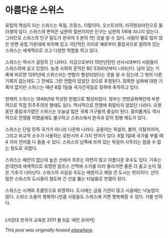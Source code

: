 # 아름다운 스위스

<p>유럽의 핵심이 되는 스위스는 독일, 프랑스, 이탈이아, 오스트리아, 리히텐슈타인으로 둘러쌓여 있다. 스위스의 면적은 남한의 절반이지만 인구는 남한의 1/6에 지나지 않는다. 그러므로 스위스의 인구 밀도가 한국의 3 분의 1인 것을 알 수 있다. 사람이 별로 많지 않은 반면 유럽 가운데에 위치해 있고 극단적인 지리로 예로부터 중립국으로 알려져 있는 스위스는 세계적으로 크고 다양한 역할을 하고 있다.<br><br>스위스는 역사가 굉장히 긴 나라다. 지금으로부터 15만년전인 선사시대부터 사람들이 스위스의에 살고 있었다. 농경 사회의 흔적은 BC 5300년부터 나타난다. 남아 있는 기록에 따르면 1291년에 스위스라는 연합이 형성되었다는 것을 알 수 있는데 그 밖의 다른 기록이 없는데도 그 전에도 그런 연합이 있었던 것으로 추정된다. 정확한 날짜에 대한 기록이 없지만 스위스는 매년 8월 1일을 국가건국일로 정하여 축하하고 있다.<br><br>현재의 스위스는 1848년에 작성된 헌법으로 형성되었다. 정부는 연방공화제인데 부분적으로 직접 민주주의의 형태도 있다. 역사적으로 전쟁에 휘말리지 않았던 나라다. 오랫동안 중립국가였던 스위스는 오늘날 많은 국제 기구들의 중심이 된다. 흥미롭게도 역사적으로 전쟁을 피했음에도 불구하고 스위스에서 한국과 같이 징병 제도가 있다.<br><br>스위스는 단일 민족 국가가 아니라 다문화 나라다. 공용어는 독일어, 불어, 이탈리아어, 그리고 비교적 소수가 사용하는 로만시어 4 가지 언어가 있다. 8월 1일에 국가를 부를 때 4 가지 언어를 다 들을 수 있다. 스위스의 남쪽에 쓰여 있는 독일어 사투리는 참을 수 없는 정도로 귀엽다.<br><br>스위스는 해안이 없는데 높은 산에서 흐르는 하천이 많고 아름다운 호수도 있다. 기후는 온대인데 세계적으로 유명한 알프스 산맥에 스키를 타러 올라가면 물론 더 춥고 눈이 많은 기후가 나타난다. 스위스의 사실상 수도는 베른이고 제일 큰 도시는 취리히다. 산이 많은 스위스의 도시들이 철도와 긴 산을 뚫는 터널들로 연결이 된다.<br><br>스위스는 시계와 초콜릿으로 유명하다. 도시에는 금융 기관이 많고 시골에는 낙농업이 많다. 스위스 소들이 행복하니만큼 사람들도 스위스에 가면 행복해질 수 있다. 가볼 만하다.<br><br><br>[서강대 한국어 교육원 2011 봄 6급: 애런 슈마커]</p>


*This post was originally hosted [elsewhere](http://planspace.blogspot.com/2011/05/blog-post_09.html).*

